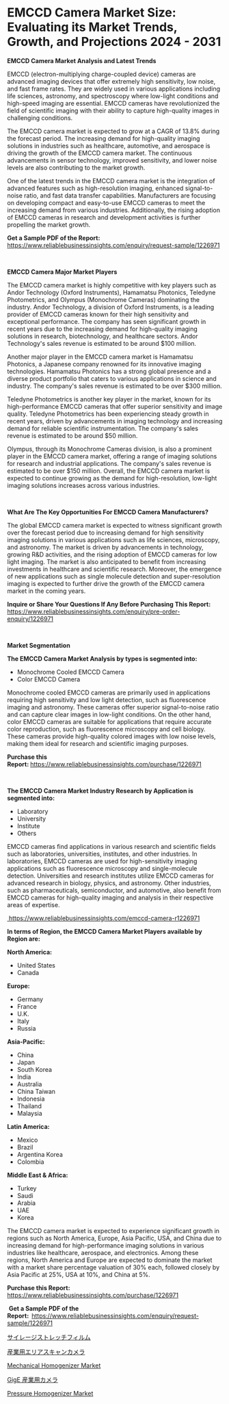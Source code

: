 <p><h1>EMCCD Camera Market Size: Evaluating its Market Trends, Growth, and Projections 2024 - 2031</h1></p><p><strong>EMCCD Camera Market Analysis and Latest Trends</strong></p>
<p><p>EMCCD (electron-multiplying charge-coupled device) cameras are advanced imaging devices that offer extremely high sensitivity, low noise, and fast frame rates. They are widely used in various applications including life sciences, astronomy, and spectroscopy where low-light conditions and high-speed imaging are essential. EMCCD cameras have revolutionized the field of scientific imaging with their ability to capture high-quality images in challenging conditions.</p><p>The EMCCD camera market is expected to grow at a CAGR of 13.8% during the forecast period. The increasing demand for high-quality imaging solutions in industries such as healthcare, automotive, and aerospace is driving the growth of the EMCCD camera market. The continuous advancements in sensor technology, improved sensitivity, and lower noise levels are also contributing to the market growth.</p><p>One of the latest trends in the EMCCD camera market is the integration of advanced features such as high-resolution imaging, enhanced signal-to-noise ratio, and fast data transfer capabilities. Manufacturers are focusing on developing compact and easy-to-use EMCCD cameras to meet the increasing demand from various industries. Additionally, the rising adoption of EMCCD cameras in research and development activities is further propelling the market growth.</p></p>
<p><strong>Get a Sample PDF of the Report:&nbsp;</strong> <a href="https://www.reliablebusinessinsights.com/enquiry/request-sample/1226971">https://www.reliablebusinessinsights.com/enquiry/request-sample/1226971</a></p>
<p>&nbsp;</p>
<p><strong>EMCCD Camera Major Market Players</strong></p>
<p><p>The EMCCD camera market is highly competitive with key players such as Andor Technology (Oxford Instruments), Hamamatsu Photonics, Teledyne Photometrics, and Olympus (Monochrome Cameras) dominating the industry. Andor Technology, a division of Oxford Instruments, is a leading provider of EMCCD cameras known for their high sensitivity and exceptional performance. The company has seen significant growth in recent years due to the increasing demand for high-quality imaging solutions in research, biotechnology, and healthcare sectors. Andor Technology's sales revenue is estimated to be around $100 million.</p><p>Another major player in the EMCCD camera market is Hamamatsu Photonics, a Japanese company renowned for its innovative imaging technologies. Hamamatsu Photonics has a strong global presence and a diverse product portfolio that caters to various applications in science and industry. The company's sales revenue is estimated to be over $300 million.</p><p>Teledyne Photometrics is another key player in the market, known for its high-performance EMCCD cameras that offer superior sensitivity and image quality. Teledyne Photometrics has been experiencing steady growth in recent years, driven by advancements in imaging technology and increasing demand for reliable scientific instrumentation. The company's sales revenue is estimated to be around $50 million.</p><p>Olympus, through its Monochrome Cameras division, is also a prominent player in the EMCCD camera market, offering a range of imaging solutions for research and industrial applications. The company's sales revenue is estimated to be over $150 million. Overall, the EMCCD camera market is expected to continue growing as the demand for high-resolution, low-light imaging solutions increases across various industries.</p></p>
<p>&nbsp;</p>
<p><strong>What Are The Key Opportunities For EMCCD Camera Manufacturers?</strong></p>
<p><p>The global EMCCD camera market is expected to witness significant growth over the forecast period due to increasing demand for high sensitivity imaging solutions in various applications such as life sciences, microscopy, and astronomy. The market is driven by advancements in technology, growing R&D activities, and the rising adoption of EMCCD cameras for low light imaging. The market is also anticipated to benefit from increasing investments in healthcare and scientific research. Moreover, the emergence of new applications such as single molecule detection and super-resolution imaging is expected to further drive the growth of the EMCCD camera market in the coming years.</p></p>
<p><strong>Inquire or Share Your Questions If Any Before Purchasing This Report:</strong> <a href="https://www.reliablebusinessinsights.com/enquiry/pre-order-enquiry/1226971">https://www.reliablebusinessinsights.com/enquiry/pre-order-enquiry/1226971</a></p>
<p>&nbsp;</p>
<p><strong>Market Segmentation</strong></p>
<p><strong>The EMCCD Camera Market Analysis by types is segmented into:</strong></p>
<p><ul><li>Monochrome Cooled EMCCD Camera</li><li>Color EMCCD Camera</li></ul></p>
<p><p>Monochrome cooled EMCCD cameras are primarily used in applications requiring high sensitivity and low light detection, such as fluorescence imaging and astronomy. These cameras offer superior signal-to-noise ratio and can capture clear images in low-light conditions. On the other hand, color EMCCD cameras are suitable for applications that require accurate color reproduction, such as fluorescence microscopy and cell biology. These cameras provide high-quality colored images with low noise levels, making them ideal for research and scientific imaging purposes.</p></p>
<p><strong>Purchase this Report:&nbsp;</strong><a href="https://www.reliablebusinessinsights.com/purchase/1226971">https://www.reliablebusinessinsights.com/purchase/1226971</a></p>
<p>&nbsp;</p>
<p><strong>The EMCCD Camera Market Industry Research by Application is segmented into:</strong></p>
<p><ul><li>Laboratory</li><li>University</li><li>Institute</li><li>Others</li></ul></p>
<p><p>EMCCD cameras find applications in various research and scientific fields such as laboratories, universities, institutes, and other industries. In laboratories, EMCCD cameras are used for high-sensitivity imaging applications such as fluorescence microscopy and single-molecule detection. Universities and research institutes utilize EMCCD cameras for advanced research in biology, physics, and astronomy. Other industries, such as pharmaceuticals, semiconductor, and automotive, also benefit from EMCCD cameras for high-quality imaging and analysis in their respective areas of expertise.</p></p>
<p><a href="https://www.reliablebusinessinsights.com/emccd-camera-r1226971">&nbsp;https://www.reliablebusinessinsights.com/emccd-camera-r1226971</a></p>
<p><strong>In terms of Region, the EMCCD Camera Market Players available by Region are:</strong></p>
<p>
    <p> <strong> North America: </strong>
        <ul>
            <li>United States</li>
            <li>Canada</li>
        </ul>
        </p> 
    <p> <strong> Europe: </strong>
        <ul>
            <li>Germany</li>
            <li>France</li>
            <li>U.K.</li>
            <li>Italy</li>
            <li>Russia</li>
        </ul>
        </p> 
    <p> <strong> Asia-Pacific: </strong>
        <ul>
            <li>China</li>
            <li>Japan</li>
            <li>South Korea</li>
            <li>India</li>
            <li>Australia</li>
            <li>China Taiwan</li>
            <li>Indonesia</li>
            <li>Thailand</li>
            <li>Malaysia</li>
        </ul>
        </p> 
    <p> <strong> Latin America: </strong>
        <ul>
            <li>Mexico</li>
            <li>Brazil</li>
            <li>Argentina Korea</li>
            <li>Colombia</li>
        </ul>
        </p> 
    <p> <strong> Middle East & Africa: </strong>
        <ul>
            <li>Turkey</li>
            <li>Saudi</li>
            <li>Arabia</li>
            <li>UAE</li>
            <li>Korea</li>
        </ul>
    </p>
    </p>
<p><p>The EMCCD camera market is expected to experience significant growth in regions such as North America, Europe, Asia Pacific, USA, and China due to increasing demand for high-performance imaging solutions in various industries like healthcare, aerospace, and electronics. Among these regions, North America and Europe are expected to dominate the market with a market share percentage valuation of 30% each, followed closely by Asia Pacific at 25%, USA at 10%, and China at 5%.</p></p>
<p><strong>Purchase this Report: </strong><a href="https://www.reliablebusinessinsights.com/purchase/1226971">https://www.reliablebusinessinsights.com/purchase/1226971</a></p>
<p>&nbsp;<strong>Get a Sample PDF of the Report:&nbsp;&nbsp;</strong><a href="https://www.reliablebusinessinsights.com/enquiry/request-sample/1226971">https://www.reliablebusinessinsights.com/enquiry/request-sample/1226971</a></p>
<p><strong></strong></p>
<p><p><a href="https://medium.com/@rcabello548791/2024%E5%B9%B4%E3%81%8B%E3%82%892031%E5%B9%B4%E3%81%BE%E3%81%A7%E3%81%AE%E3%82%B5%E3%82%A4%E3%83%AC%E3%83%BC%E3%82%B8%E3%82%B9%E3%83%88%E3%83%AC%E3%83%83%E3%83%81%E3%83%95%E3%82%A3%E3%83%AB%E3%83%A0%E5%B8%82%E5%A0%B4%E3%82%B7%E3%82%A7%E3%82%A2%E3%81%A8%E7%AB%B6%E4%BA%89%E7%92%B0%E5%A2%83%E3%81%AB%E9%96%A2%E3%81%99%E3%82%8B%E6%B4%9E%E5%AF%9F-8b505ff2c47f">サイレージストレッチフィルム</a></p><p><a href="https://github.com/SimeonBode1/Market-Research-Report-List-1/blob/main/2642914155711.md">産業用エリアスキャンカメラ</a></p><p><a href="https://github.com/Seman3302/Market-Research-Report-List-1/blob/main/mechanical-homogenizer-market.md">Mechanical Homogenizer Market</a></p><p><a href="https://github.com/leigh4852023/Market-Research-Report-List-1/blob/main/4056289155710.md">GigE 産業用カメラ</a></p><p><a href="https://github.com/jnzzvtbl92/Market-Research-Report-List-1/blob/main/pressure-homogenizer-market.md">Pressure Homogenizer Market</a></p></p>